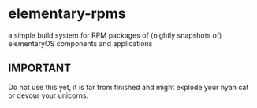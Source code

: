 # elementary-rpms
a simple build system for RPM packages of (nightly snapshots of) elementaryOS components and applications

## IMPORTANT
Do not use this yet, it is far from finished and might explode your nyan cat or devour your unicorns.
